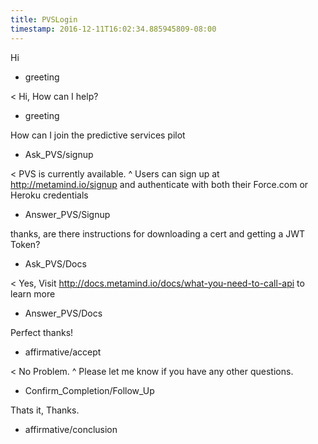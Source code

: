 ```yaml
---
title: PVSLogin
timestamp: 2016-12-11T16:02:34.885945809-08:00
---
```


Hi
* greeting

< Hi, How can I help?
* greeting

How can I join the predictive services pilot
* Ask_PVS/signup

< PVS is currently available.
^ Users can sign up at http://metamind.io/signup and authenticate with both their Force.com or Heroku credentials
* Answer_PVS/Signup

thanks, are there instructions for downloading a cert and getting a JWT Token?
* Ask_PVS/Docs

< Yes, Visit http://docs.metamind.io/docs/what-you-need-to-call-api to learn more
* Answer_PVS/Docs

Perfect thanks!
* affirmative/accept

< No Problem.
^ Please let me know if you have any other questions.
* Confirm_Completion/Follow_Up

Thats it, Thanks.
* affirmative/conclusion
